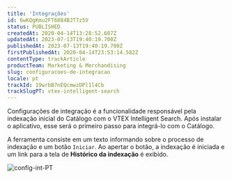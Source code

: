 ```yaml
---
title: 'Integrações'
id: 6wKQgKmu2FT6084BJT7z5V
status: PUBLISHED
createdAt: 2020-04-14T13:28:52.687Z
updatedAt: 2023-07-13T19:40:19.700Z
publishedAt: 2023-07-13T19:40:19.700Z
firstPublishedAt: 2020-04-14T23:53:14.582Z
contentType: trackArticle
productTeam: Marketing & Merchandising
slug: configuracoes-de-integracao
locale: pt
trackId: 19wrbB7nEQcmwzDPl1l4Cb
trackSlugPT: vtex-intelligent-search
---
```


Configurações de integração é a funcionalidade responsável pela indexação inicial do Catálogo com o VTEX Intelligent Search. Após instalar o aplicativo, esse será o primeiro passo para integrá-lo com o Catálogo.

A ferramenta consiste em um texto informando sobre o processo de indexação e um botão `Iniciar`. Ao apertar o botão, a indexação é iniciada e um link para a tela de __Histórico da indexação__ é exibido.

![config-int-PT](//images.ctfassets.net/alneenqid6w5/3V6THUbFmXULk1LhelGcTK/f6c35665bb7e8fc77de782a86cdb5426/config-int-PT.png)
